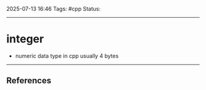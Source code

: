 
2025-07-13 16:46
Tags: #cpp
Status:

---
# integer
- numeric data type in cpp usually 4 bytes

---
## References




